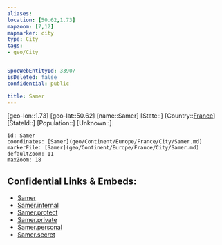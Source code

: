 ```yaml
---
aliases: 
location: [50.62,1.73]
mapzoom: [7,12] 
mapmarker: city 
type: City
tags:
- geo/City


SpocWebEntityId: 33907
isDeleted: false
confidential: public

title: Samer
---
```

[geo-lon::1.73]
[geo-lat::50.62]
[name::Samer]
[State::]
[Country::[France](geo/Continent/Europe/France.md)]
[StateId::]
[Population::]
[Unknown::]


```leaflet
id: Samer
coordinates: [Samer](geo/Continent/Europe/France/City/Samer.md)
markerFile: [Samer](geo/Continent/Europe/France/City/Samer.md)
defaultZoom: 11 
maxZoom: 18
```


## Confidential Links & Embeds: 
- [Samer](../../../../../../_public/geo/Continent/Europe/France/City/Samer.md) 
- [Samer.internal](../../../../../../_internal/geo/Continent/Europe/France/City/Samer.internal.md) 
- [Samer.protect](../../../../../../_protect/geo/Continent/Europe/France/City/Samer.protect.md) 
- [Samer.private](../../../../../../_private/geo/Continent/Europe/France/City/Samer.private.md) 
- [Samer.personal](../../../../../../_personal/geo/Continent/Europe/France/City/Samer.personal.md) 
- [Samer.secret](../../../../../../_secret/geo/Continent/Europe/France/City/Samer.secret.md) 
